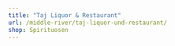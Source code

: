 ```yaml
---
title: "Taj Liquor & Restaurant"
url: /middle-river/taj-liquor-und-restaurant/
shop: Spirituosen
---
```

